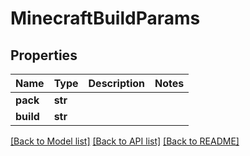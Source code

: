 # MinecraftBuildParams


## Properties
Name | Type | Description | Notes
------------ | ------------- | ------------- | -------------
**pack** | **str** |  | 
**build** | **str** |  | 

[[Back to Model list]](../README.md#documentation-for-models) [[Back to API list]](../README.md#documentation-for-api-endpoints) [[Back to README]](../README.md)


